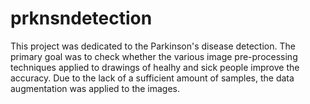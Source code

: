 # prknsndetection
This project was dedicated to the Parkinson's disease detection. The primary goal was to check whether the various image pre-processing techniques applied to drawings of healhy and sick people improve the accuracy. Due to the lack of a sufficient amount of samples, the data augmentation was applied to the images. 
